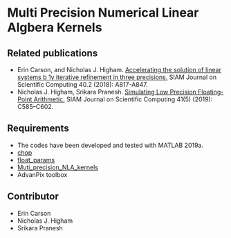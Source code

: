 # Multi Precision Numerical Linear Algbera Kernels


## Related publications
* Erin Carson, and Nicholas J. Higham. [Accelerating the solution of linear systems b
1y iterative refinement in three precisions.](https://epubs.siam.org/doi/pdf/10.1137/17M1140819)
SIAM Journal on Scientific Computing 40.2 (2018): A817-A847.
* Nicholas J. Higham, Srikara Pranesh. [Simulating Low Precision Floating-Point Arithmetic.](https://epubs.siam.org/doi/10.1137/19M1251308) 
SIAM Journal on Scientific Computing  41(5) (2019): C585–C602. 



## Requirements
* The codes have been developed and tested with MATLAB 2019a.
* [chop](https://github.com/higham/chop)
* [float_params](https://github.com/higham/float_params)
* [Muti_precision_NLA_kernels](https://github.com/SrikaraPranesh/Muti_precision_NLA_kernels)
* AdvanPix toolbox

## Contributor 
* Erin Carson
* Nicholas J. Higham
* Srikara Pranesh


  
